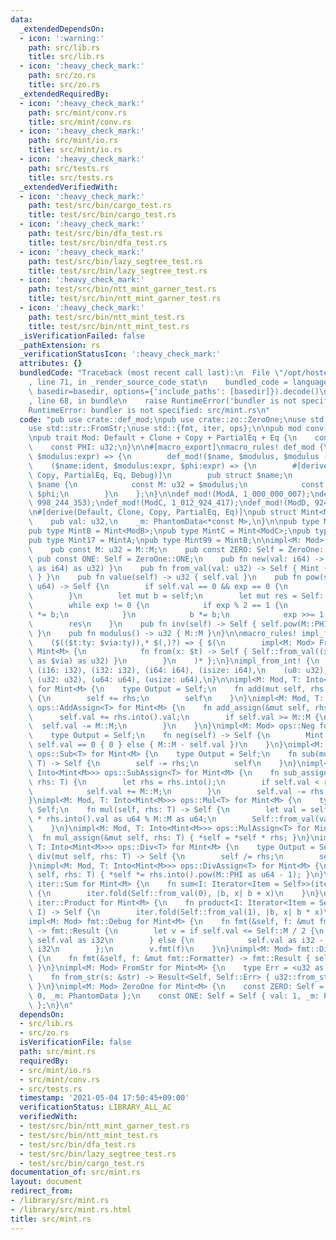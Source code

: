 ```yaml
---
data:
  _extendedDependsOn:
  - icon: ':warning:'
    path: src/lib.rs
    title: src/lib.rs
  - icon: ':heavy_check_mark:'
    path: src/zo.rs
    title: src/zo.rs
  _extendedRequiredBy:
  - icon: ':heavy_check_mark:'
    path: src/mint/conv.rs
    title: src/mint/conv.rs
  - icon: ':heavy_check_mark:'
    path: src/mint/io.rs
    title: src/mint/io.rs
  - icon: ':heavy_check_mark:'
    path: src/tests.rs
    title: src/tests.rs
  _extendedVerifiedWith:
  - icon: ':heavy_check_mark:'
    path: test/src/bin/cargo_test.rs
    title: test/src/bin/cargo_test.rs
  - icon: ':heavy_check_mark:'
    path: test/src/bin/dfa_test.rs
    title: test/src/bin/dfa_test.rs
  - icon: ':heavy_check_mark:'
    path: test/src/bin/lazy_segtree_test.rs
    title: test/src/bin/lazy_segtree_test.rs
  - icon: ':heavy_check_mark:'
    path: test/src/bin/ntt_mint_garner_test.rs
    title: test/src/bin/ntt_mint_garner_test.rs
  - icon: ':heavy_check_mark:'
    path: test/src/bin/ntt_mint_test.rs
    title: test/src/bin/ntt_mint_test.rs
  _isVerificationFailed: false
  _pathExtension: rs
  _verificationStatusIcon: ':heavy_check_mark:'
  attributes: {}
  bundledCode: "Traceback (most recent call last):\n  File \"/opt/hostedtoolcache/Python/3.9.5/x64/lib/python3.9/site-packages/onlinejudge_verify/documentation/build.py\"\
    , line 71, in _render_source_code_stat\n    bundled_code = language.bundle(stat.path,\
    \ basedir=basedir, options={'include_paths': [basedir]}).decode()\n  File \"/opt/hostedtoolcache/Python/3.9.5/x64/lib/python3.9/site-packages/onlinejudge_verify/languages/user_defined.py\"\
    , line 68, in bundle\n    raise RuntimeError('bundler is not specified: {}'.format(path.as_posix()))\n\
    RuntimeError: bundler is not specified: src/mint.rs\n"
  code: "pub use crate::def_mod;\npub use crate::zo::ZeroOne;\nuse std::marker::PhantomData;\n\
    use std::str::FromStr;\nuse std::{fmt, iter, ops};\n\npub mod conv;\npub mod io;\n\
    \npub trait Mod: Default + Clone + Copy + PartialEq + Eq {\n    const M: u32;\n\
    \    const PHI: u32;\n}\n\n#[macro_export]\nmacro_rules! def_mod {\n    ($name:ident,\
    \ $modulus:expr) => {\n        def_mod!($name, $modulus, $modulus - 1);\n    };\n\
    \    ($name:ident, $modulus:expr, $phi:expr) => {\n        #[derive(Default, Clone,\
    \ Copy, PartialEq, Eq, Debug)]\n        pub struct $name;\n        impl Mod for\
    \ $name {\n            const M: u32 = $modulus;\n            const PHI: u32 =\
    \ $phi;\n        }\n    };\n}\n\ndef_mod!(ModA, 1_000_000_007);\ndef_mod!(ModB,\
    \ 998_244_353);\ndef_mod!(ModC, 1_012_924_417);\ndef_mod!(ModD, 924_844_033);\n\
    \n#[derive(Default, Clone, Copy, PartialEq, Eq)]\npub struct Mint<M: Mod> {\n\
    \    pub val: u32,\n    _m: PhantomData<*const M>,\n}\n\npub type MintA = Mint<ModA>;\n\
    pub type MintB = Mint<ModB>;\npub type MintC = Mint<ModC>;\npub type MintD = Mint<ModD>;\n\
    pub type Mint17 = MintA;\npub type Mint99 = MintB;\n\nimpl<M: Mod> Mint<M> {\n\
    \    pub const M: u32 = M::M;\n    pub const ZERO: Self = ZeroOne::ZERO;\n   \
    \ pub const ONE: Self = ZeroOne::ONE;\n    pub fn new(val: i64) -> Self { Self::from_val(val.rem_euclid(M::M\
    \ as i64) as u32) }\n    pub fn from_val(val: u32) -> Self { Mint { val, _m: PhantomData\
    \ } }\n    pub fn value(self) -> u32 { self.val }\n    pub fn pow(self, mut exp:\
    \ u64) -> Self {\n        if self.val == 0 && exp == 0 {\n            return Self::from_val(1);\n\
    \        }\n        let mut b = self;\n        let mut res = Self::from_val(1);\n\
    \        while exp != 0 {\n            if exp % 2 == 1 {\n                res\
    \ *= b;\n            }\n            b *= b;\n            exp >>= 1;\n        }\n\
    \        res\n    }\n    pub fn inv(self) -> Self { self.pow(M::PHI as u64 - 1)\
    \ }\n    pub fn modulus() -> u32 { M::M }\n}\n\nmacro_rules! impl_from_int {\n\
    \    ($(($t:ty: $via:ty)),* $(,)?) => { $(\n        impl<M: Mod> From<$t> for\
    \ Mint<M> {\n            fn from(x: $t) -> Self { Self::from_val((x as $via).rem_euclid(M::M\
    \ as $via) as u32) }\n        }\n    )* };\n}\nimpl_from_int! {\n    (i8: i32),\
    \ (i16: i32), (i32: i32), (i64: i64), (isize: i64),\n    (u8: u32), (u16: u32),\
    \ (u32: u32), (u64: u64), (usize: u64),\n}\n\nimpl<M: Mod, T: Into<Mint<M>>> ops::Add<T>\
    \ for Mint<M> {\n    type Output = Self;\n    fn add(mut self, rhs: T) -> Self\
    \ {\n        self += rhs;\n        self\n    }\n}\nimpl<M: Mod, T: Into<Mint<M>>>\
    \ ops::AddAssign<T> for Mint<M> {\n    fn add_assign(&mut self, rhs: T) {\n  \
    \      self.val += rhs.into().val;\n        if self.val >= M::M {\n          \
    \  self.val -= M::M;\n        }\n    }\n}\nimpl<M: Mod> ops::Neg for Mint<M> {\n\
    \    type Output = Self;\n    fn neg(self) -> Self {\n        Mint::from_val(if\
    \ self.val == 0 { 0 } else { M::M - self.val })\n    }\n}\nimpl<M: Mod, T: Into<Mint<M>>>\
    \ ops::Sub<T> for Mint<M> {\n    type Output = Self;\n    fn sub(mut self, rhs:\
    \ T) -> Self {\n        self -= rhs;\n        self\n    }\n}\nimpl<M: Mod, T:\
    \ Into<Mint<M>>> ops::SubAssign<T> for Mint<M> {\n    fn sub_assign(&mut self,\
    \ rhs: T) {\n        let rhs = rhs.into();\n        if self.val < rhs.val {\n\
    \            self.val += M::M;\n        }\n        self.val -= rhs.val;\n    }\n\
    }\nimpl<M: Mod, T: Into<Mint<M>>> ops::Mul<T> for Mint<M> {\n    type Output =\
    \ Self;\n    fn mul(self, rhs: T) -> Self {\n        let val = self.val as u64\
    \ * rhs.into().val as u64 % M::M as u64;\n        Self::from_val(val as u32)\n\
    \    }\n}\nimpl<M: Mod, T: Into<Mint<M>>> ops::MulAssign<T> for Mint<M> {\n  \
    \  fn mul_assign(&mut self, rhs: T) { *self = *self * rhs; }\n}\nimpl<M: Mod,\
    \ T: Into<Mint<M>>> ops::Div<T> for Mint<M> {\n    type Output = Self;\n    fn\
    \ div(mut self, rhs: T) -> Self {\n        self /= rhs;\n        self\n    }\n\
    }\nimpl<M: Mod, T: Into<Mint<M>>> ops::DivAssign<T> for Mint<M> {\n    fn div_assign(&mut\
    \ self, rhs: T) { *self *= rhs.into().pow(M::PHI as u64 - 1); }\n}\nimpl<M: Mod>\
    \ iter::Sum for Mint<M> {\n    fn sum<I: Iterator<Item = Self>>(iter: I) -> Self\
    \ {\n        iter.fold(Self::from_val(0), |b, x| b + x)\n    }\n}\nimpl<M: Mod>\
    \ iter::Product for Mint<M> {\n    fn product<I: Iterator<Item = Self>>(iter:\
    \ I) -> Self {\n        iter.fold(Self::from_val(1), |b, x| b * x)\n    }\n}\n\
    impl<M: Mod> fmt::Debug for Mint<M> {\n    fn fmt(&self, f: &mut fmt::Formatter)\
    \ -> fmt::Result {\n        let v = if self.val <= Self::M / 2 {\n           \
    \ self.val as i32\n        } else {\n            self.val as i32 - Self::M as\
    \ i32\n        };\n        v.fmt(f)\n    }\n}\nimpl<M: Mod> fmt::Display for Mint<M>\
    \ {\n    fn fmt(&self, f: &mut fmt::Formatter) -> fmt::Result { self.val.fmt(f)\
    \ }\n}\nimpl<M: Mod> FromStr for Mint<M> {\n    type Err = <u32 as FromStr>::Err;\n\
    \    fn from_str(s: &str) -> Result<Self, Self::Err> { u32::from_str(s).map(Self::from)\
    \ }\n}\nimpl<M: Mod> ZeroOne for Mint<M> {\n    const ZERO: Self = Self { val:\
    \ 0, _m: PhantomData };\n    const ONE: Self = Self { val: 1, _m: PhantomData\
    \ };\n}\n"
  dependsOn:
  - src/lib.rs
  - src/zo.rs
  isVerificationFile: false
  path: src/mint.rs
  requiredBy:
  - src/mint/io.rs
  - src/mint/conv.rs
  - src/tests.rs
  timestamp: '2021-05-04 17:50:45+09:00'
  verificationStatus: LIBRARY_ALL_AC
  verifiedWith:
  - test/src/bin/ntt_mint_garner_test.rs
  - test/src/bin/ntt_mint_test.rs
  - test/src/bin/dfa_test.rs
  - test/src/bin/lazy_segtree_test.rs
  - test/src/bin/cargo_test.rs
documentation_of: src/mint.rs
layout: document
redirect_from:
- /library/src/mint.rs
- /library/src/mint.rs.html
title: src/mint.rs
---
```

